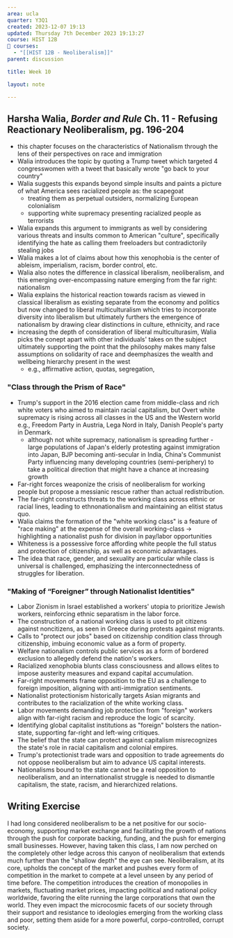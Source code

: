 ```yaml
---
area: ucla
quarter: Y3Q1
created: 2023-12-07 19:13
updated: Thursday 7th December 2023 19:13:27
course: HIST 12B
📕 courses:
  - "[[HIST 12B - Neoliberalism]]"
parent: discussion

title: Week 10

layout: note

---
```

## Harsha Walia, *Border and Rule* Ch. 11 - Refusing Reactionary Neoliberalism, pg. 196-204
- this chapter focuses on the characteristics of Nationalism through the lens of their perspectives on race and immigration
- Walia introduces the topic by quoting a Trump tweet which targeted 4 congresswomen with a tweet that basically wrote "go back to your country"
- Walia suggests this expands beyond simple insults and paints a picture of what America sees racialized people as: the scapegoat
	- treating them as perpetual outsiders, normalizing European colonialism
	- supporting white supremacy presenting racialized people as terrorists
- Walia expands this argument to immigrants as well by considering various threats and insults common to American "culture", specifically identifying the hate as calling them freeloaders but contradictorily stealing jobs
- Walia makes a lot of claims about how this xenophobia is the center of ableism, imperialism, racism, border control, etc.
- Walia also notes the difference in classical liberalism, neoliberalism, and this emerging over-encompassing nature emerging from the far right: nationalism
- Walia explains the historical reaction towards racism as viewed in classical liberalism as existing separate from the economy and politics but now changed to liberal multiculturalism which tries to incorporate diversity into liberalism but ultimately furthers the emergence of nationalism by drawing clear distinctions in culture, ethnicity, and race
- increasing the depth of consideration of liberal multiculturasim, Walia picks the conept apart with other individuals' takes on the subject ultimately supporting the point that the philosophy makes many false assumptions on solidarity of race and deemphasizes the wealth and wellbeing hierarchy present in the west
	- e.g., affirmative action, quotas, segregation, 
### "Class through the Prism of Race"
- Trump's support in the 2016 election came from middle-class and rich white voters who aimed to maintain racial capitalism, but Overt white supremacy is rising across all classes in the US and the Western world e.g., Freedom Party in Austria, Lega Nord in Italy, Danish People's party in Denmark.
	- although not white supremacy, nationalism is spreading further - large populations of Japan's elderly protesting against immigration into Japan, BJP becoming anti-secular in India, China's Communist Party influencing many developing countries (semi-periphery) to take a political direction that might have a chance at increasing growth
- Far-right forces weaponize the crisis of neoliberalism for working people but propose a messianic rescue rather than actual redistribution.
- The far-right constructs threats to the working class across ethnic or racial lines, leading to ethnonationalism and maintaining an elitist status quo.
- Walia claims the formation of the "white working class" is a feature of "race making" at the expense of the overall working-class -> highlighting a nationalist push for division in pay/labor opportunities
- Whiteness is a possessive force affording white people the full status and protection of citizenship, as well as economic advantages.
- The idea that race, gender, and sexuality are particular while class is universal is challenged, emphasizing the interconnectedness of struggles for liberation.
### "Making of “Foreigner” through Nationalist Identities"
- Labor Zionism in Israel established a workers' utopia to prioritize Jewish workers, reinforcing ethnic separatism in the labor force.
- The construction of a national working class is used to pit citizens against noncitizens, as seen in Greece during protests against migrants.
- Calls to "protect our jobs" based on citizenship condition class through citizenship, imbuing economic value as a form of property.
- Welfare nationalism controls public services as a form of bordered exclusion to allegedly defend the nation's workers.
- Racialized xenophobia blunts class consciousness and allows elites to impose austerity measures and expand capital accumulation.
- Far-right movements frame opposition to the EU as a challenge to foreign imposition, aligning with anti-immigration sentiments.
- Nationalist protectionism historically targets Asian migrants and contributes to the racialization of the white working class.
- Labor movements demanding job protection from "foreign" workers align with far-right racism and reproduce the logic of scarcity.
- Identifying global capitalist institutions as "foreign" bolsters the nation-state, supporting far-right and left-wing critiques.
- The belief that the state can protect against capitalism misrecognizes the state's role in racial capitalism and colonial empires.
- Trump's protectionist trade wars and opposition to trade agreements do not oppose neoliberalism but aim to advance US capital interests.
- Nationalisms bound to the state cannot be a real opposition to neoliberalism, and an internationalist struggle is needed to dismantle capitalism, the state, racism, and hierarchized relations.
  
## Writing Exercise
I had long considered neoliberalism to be a net positive for our socio-economy, supporting market exchange and facilitating the growth of nations through the push for corporate backing, funding, and the push for emerging small businesses. However, having taken this class, I am now perched on the completely other ledge across this canyon of neoliberalism that extends much further than the "shallow depth" the eye can see. Neoliberalism, at its core, upholds the concept of the market and pushes every form of competition in the market to compete at a level unseen by any period of time before. The competition introduces the creation of monopolies in markets, fluctuating market prices, impacting political and national policy worldwide, favoring the elite running the large corporations that own the world. They even impact the microcosmic facets of our society through their support and resistance to ideologies emerging from the working class and poor, setting them aside for a more powerful, corpo-controlled, corrupt society.